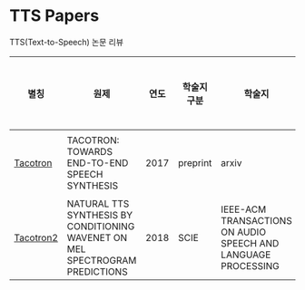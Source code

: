 # TTS Papers
TTS(Text-to-Speech) 논문 리뷰

| 별칭 | 원제 | 연도 | 학술지 구분 | 학술지 | 대상언어 | 종단점 | 데이터셋 | 데이터 구조 | 데이터 분량 | 언어적 특성 | 보코더 | 보코더 피처 | 평가지표 | 비고 |
|-|-|-|-|-|-|-|-|-|-|-|-|-|-|-|
| [Tacotron](./papers/Tacotron.md) | TACOTRON: TOWARDS END-TO-END SPEECH SYNTHESIS | 2017 | preprint | arxiv | 영어 | Text → Spectrogram → Waveform | - | &lt;text, audio&gt; | 24시간 30분 | - | Griffin-Lim | - | MOS | - |
| [Tacotron2](./papers/Tacotron2.md) | NATURAL TTS SYNTHESIS BY CONDITIONING WAVENET ON MEL SPECTROGRAM PREDICTIONS | 2018 | SCIE | IEEE-ACM TRANSACTIONS ON AUDIO SPEECH AND LANGUAGE PROCESSING | 영어 | Text → Spectrogram → Waveform | - | &lt;text, audio&gt; | 24시간 30분 | - | WaveNet | - | MOS | - |
